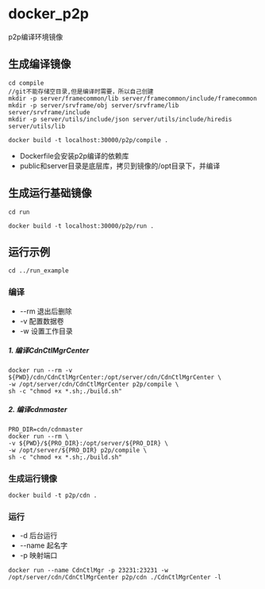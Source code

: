 # docker_p2p
p2p编译环境镜像

## 生成编译镜像
```
cd compile
//git不能存储空目录,但是编译时需要，所以自己创建
mkdir -p server/framecommon/lib server/framecommon/include/framecommon
mkdir -p server/srvframe/obj server/srvframe/lib server/srvframe/include
mkdir -p server/utils/include/json server/utils/include/hiredis server/utils/lib

docker build -t localhost:30000/p2p/compile .
```
- Dockerfile会安装p2p编译的依赖库
- public和server目录是底层库，拷贝到镜像的/opt目录下，并编译

## 生成运行基础镜像
```
cd run

docker build -t localhost:30000/p2p/run .
```


## 运行示例

```cd ../run_example```

### 编译

- --rm 退出后删除
- -v 配置数据卷
- -w 设置工作目录

##### 1. 编译CdnCtlMgrCenter
```
docker run --rm -v ${PWD}/cdn/CdnCtlMgrCenter:/opt/server/cdn/CdnCtlMgrCenter \
-w /opt/server/cdn/CdnCtlMgrCenter p2p/compile \
sh -c "chmod +x *.sh;./build.sh"
```

##### 2. 编译cdnmaster
```
PRO_DIR=cdn/cdnmaster
docker run --rm \
-v ${PWD}/${PRO_DIR}:/opt/server/${PRO_DIR} \
-w /opt/server/${PRO_DIR} p2p/compile \
sh -c "chmod +x *.sh;./build.sh"
```

### 生成运行镜像
```
docker build -t p2p/cdn .
```

### 运行
- -d 后台运行
- --name 起名字
- -p 映射端口

```
docker run --name CdnCtlMgr -p 23231:23231 -w /opt/server/cdn/CdnCtlMgrCenter p2p/cdn ./CdnCtlMgrCenter -l
```
